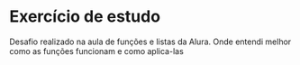 # Exercício de estudo
Desafio realizado na aula de funções e listas da Alura. Onde entendi melhor como as funções funcionam e como aplica-las 
